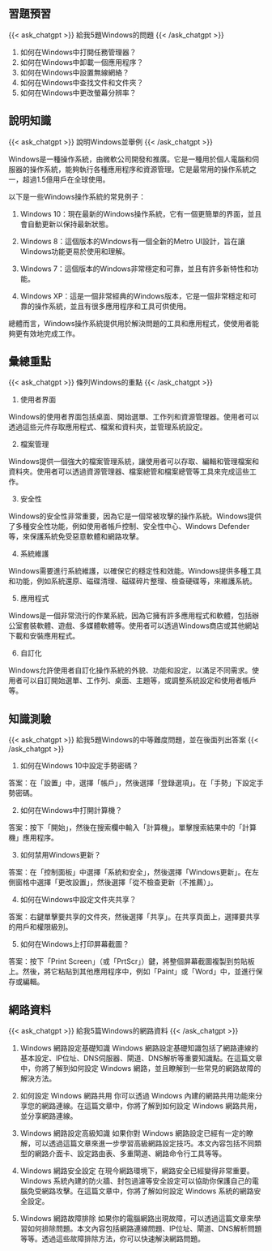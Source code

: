## 習題預習
{{< ask_chatgpt >}}
給我5題Windows的問題
{{< /ask_chatgpt >}}



1. 如何在Windows中打開任務管理器？
2. 如何在Windows中卸載一個應用程序？
3. 如何在Windows中設置無線網絡？
4. 如何在Windows中查找文件和文件夾？
5. 如何在Windows中更改螢幕分辨率？   

## 說明知識
{{< ask_chatgpt >}}
說明Windows並舉例
{{< /ask_chatgpt >}}



Windows是一種操作系統，由微軟公司開發和推廣。它是一種用於個人電腦和伺服器的操作系統，能夠執行各種應用程序和資源管理。它是最常用的操作系統之一，超過1.5億用戶在全球使用。

以下是一些Windows操作系統的常見例子：

1. Windows 10：現在最新的Windows操作系統，它有一個更簡單的界面，並且會自動更新以保持最新狀態。

2. Windows 8：這個版本的Windows有一個全新的Metro UI設計，旨在讓Windows功能更易於使用和理解。

3. Windows 7：這個版本的Windows非常穩定和可靠，並且有許多新特性和功能。

4. Windows XP：這是一個非常經典的Windows版本，它是一個非常穩定和可靠的操作系統，並且有很多應用程序和工具可供使用。

總體而言，Windows操作系統提供用於解決問題的工具和應用程式，使使用者能夠更有效地完成工作。   

## 彙總重點
{{< ask_chatgpt >}}
條列Windows的重點
{{< /ask_chatgpt >}}



1. 使用者界面

Windows的使用者界面包括桌面、開始選單、工作列和資源管理器。使用者可以透過這些元件存取應用程式、檔案和資料夾，並管理系統設定。

2. 檔案管理

Windows提供一個強大的檔案管理系統，讓使用者可以存取、編輯和管理檔案和資料夾。使用者可以透過資源管理器、檔案總管和檔案總管等工具來完成這些工作。

3. 安全性

Windows的安全性非常重要，因為它是一個常被攻擊的操作系統。Windows提供了多種安全性功能，例如使用者帳戶控制、安全性中心、Windows Defender等，來保護系統免受惡意軟體和網路攻擊。

4. 系統維護

Windows需要進行系統維護，以確保它的穩定性和效能。Windows提供多種工具和功能，例如系統還原、磁碟清理、磁碟碎片整理、檢查硬碟等，來維護系統。

5. 應用程式

Windows是一個非常流行的作業系統，因為它擁有許多應用程式和軟體，包括辦公室套裝軟體、遊戲、多媒體軟體等。使用者可以透過Windows商店或其他網站下載和安裝應用程式。

6. 自訂化

Windows允許使用者自訂化操作系統的外貌、功能和設定，以滿足不同需求。使用者可以自訂開始選單、工作列、桌面、主題等，或調整系統設定和使用者帳戶等。   

## 知識測驗
{{< ask_chatgpt >}}
給我5題Windows的中等難度問題，並在後面列出答案
{{< /ask_chatgpt >}}



1. 如何在Windows 10中設定手勢密碼？

答案：在「設置」中，選擇「帳戶」，然後選擇「登錄選項」。在「手勢」下設定手勢密碼。

2. 如何在Windows中打開計算機？

答案：按下「開始」，然後在搜索欄中輸入「計算機」。單擊搜索結果中的「計算機」應用程序。

3. 如何禁用Windows更新？

答案：在「控制面板」中選擇「系統和安全」，然後選擇「Windows更新」。在左側窗格中選擇「更改設置」，然後選擇「從不檢查更新（不推薦）」。

4. 如何在Windows中設定文件夾共享？

答案：右鍵單擊要共享的文件夾，然後選擇「共享」。在共享頁面上，選擇要共享的用戶和權限級別。

5. 如何在Windows上打印屏幕截圖？

答案：按下「Print Screen」（或「PrtScr」）鍵，將整個屏幕截圖複製到剪貼板上。然後，將它粘貼到其他應用程序中，例如「Paint」或「Word」中，並進行保存或編輯。   

## 網路資料
{{< ask_chatgpt >}}
給我5篇Windows的網路資料
{{< /ask_chatgpt >}}



1. Windows 網路設定基礎知識
Windows 網路設定基礎知識包括了網路連線的基本設定、IP位址、DNS伺服器、閘道、DNS解析等重要知識點。在這篇文章中，你將了解到如何設定 Windows 網路，並且瞭解到一些常見的網路故障的解決方法。

2. 如何設定 Windows 網路共用
你可以透過 Windows 內建的網路共用功能來分享您的網路連線。在這篇文章中，你將了解到如何設定 Windows 網路共用，並分享網路連線。

3. Windows 網路設定高級知識
如果你對 Windows 網路設定已經有一定的瞭解，可以透過這篇文章來進一步學習高級網路設定技巧。本文內容包括不同類型的網路介面卡、設定路由表、多重閘道、網路命令行工具等等。

4. Windows 網路安全設定
在現今網路環境下，網路安全已經變得非常重要。Windows 系統內建的防火牆、封包過濾等安全設定可以協助你保護自己的電腦免受網路攻擊。在這篇文章中，你將了解如何設定 Windows 系統的網路安全設定。

5. Windows 網路故障排除
如果你的電腦網路出現故障，可以透過這篇文章來學習如何排除問題。本文內容包括網路連線問題、IP位址、閘道、DNS解析問題等等。透過這些故障排除方法，你可以快速解決網路問題。   

